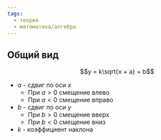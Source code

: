 ```yaml
---
tags:
  - теория
  - математика/алгебра
---
```

## Общий вид
$$y = k\sqrt{x + a} + b$$

- $a$ - сдвиг по оси $x$
	- При $a > 0$ смещение влево
	- При $a < 0$ смещение вправо
- $b$ - сдвиг по оси $y$
	- При $b > 0$ смещение вверх
	- При $b < 0$ смещение вниз
- $k$ - коэффициент наклона